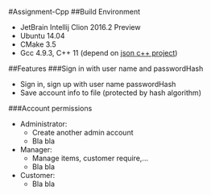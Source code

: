 #Assignment-Cpp
##Build Environment
* JetBrain Intellij Clion 2016.2 Preview
* Ubuntu 14.04
* CMake 3.5
* Gcc 4.9.3, C++ 11 (depend on [json c++ project](https://github.com/nlohmann/json))

##Features
###Sign in with user name and passwordHash
* Sign in, sign up with user name passwordHash
* Save account info to file (protected by hash algorithm)

###Account permissions
* Administrator:
  * Create another admin account
  * Bla bla
* Manager:
  * Manage items, customer require,...
  * Bla bla
* Customer:
  * Bla bla